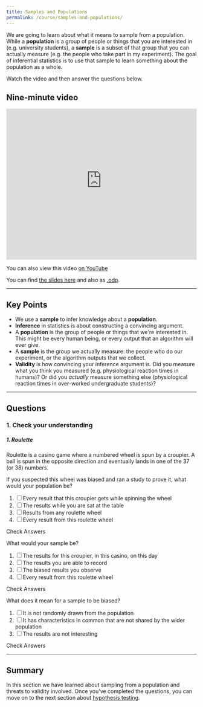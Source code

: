 ```yaml
---
title: Samples and Populations
permalink: /course/samples-and-populations/
---
```


We are going to learn about what it means to sample from a population. While a **population** is a group of people or things that you are interested in (e.g. university students), a **sample** is a subset of that group that you can actually measure (e.g. the people who take part in my experiment). The goal of inferential statistics is to use that sample to learn something about the population as a whole.

Watch the video and then answer the questions below.

## Nine-minute video

<iframe width="100%" height="400px" src="https://www.youtube-nocookie.com/embed/Kl8hfypEMo0" frameborder="0" allow="accelerometer; autoplay; clipboard-write; encrypted-media; gyroscope; picture-in-picture" allowfullscreen></iframe>

You can also view this video [on YouTube](https://youtu.be/Kl8hfypEMo0)

You can find [the slides here](/assets/slides/inferential-statistics/samples-and-populations.pdf) and also as [.odp](/assets/slides/inferential-statistics/samples-and-populations.odp).

---

## Key Points

* We use a **sample** to infer knowledge about a **population**.
* **Inference** in statistics is about constructing a convincing argument.
* A **population** is the group of people or things that we're interested in. This might be every human being, or every output that an algorithm will ever give.
* A **sample** is the group we actually measure: the people who do our experiment, or the algorithm outputs that we collect.
* **Validity** is how convincing your inference argument is. Did you measure what you think you measured (e.g. physiological reaction times in humans)? Or did you _actually_ measure something else (physiological reaction times in over-worked undergraduate students)?

---

## Questions

### 1. Check your understanding

##### 1. Roulette

Roulette is a casino game where a numbered wheel is spun by a croupier. A ball is spun in the opposite direction and eventually lands in one of the 37 (or 38) numbers.

If you suspected this wheel was biased and ran a study to prove it, what would your population be?

1. <input type="checkbox" id="q11" data-answer="false" /><label for="q11">Every result that this croupier gets while spinning the wheel</label> <span id="q11c" style="display:inline-block"></span>
2. <input type="checkbox" id="q12" data-answer="false" /><label for="q12">The results while you are sat at the table</label> <span id="q12c" style="display:inline-block"></span>
3. <input type="checkbox" id="q13" data-answer="false"/><label for="q13">Results from any roulette wheel</label> <span id="q13c" style="display:inline-block"></span>
4. <input type="checkbox" id="q14" data-answer="true" /><label for="q14">Every result from this roulette wheel</label> <span id="q14c" style="display:inline-block"></span>

<a class="btn btn-primary" type="submit" onClick="checkAnswers('q1')">Check Answers</a>
<script src="/assets/js/check.js"></script>

What would your sample be?

1. <input type="checkbox" id="q21" data-answer="false" /><label for="q21">The results for this croupier, in this casino, on this day</label> <span id="q21c" style="display:inline-block"></span>
2. <input type="checkbox" id="q22" data-answer="true" /><label for="q22">The results you are able to record</label> <span id="q22c" style="display:inline-block"></span>
3. <input type="checkbox" id="q23" data-answer="false"/><label for="q23">The biased results you observe</label> <span id="q23c" style="display:inline-block"></span>
4. <input type="checkbox" id="q24" data-answer="false" /><label for="q24">Every result from this roulette wheel</label> <span id="q24c" style="display:inline-block"></span>

<a class="btn btn-primary" type="submit" onClick="checkAnswers('q2')">Check Answers</a>

What does it mean for a sample to be biased?

1. <input type="checkbox" id="q31" data-answer="true" /><label for="q31">It is not randomly drawn from the population</label> <span id="q31c" style="display:inline-block"></span>
2. <input type="checkbox" id="q32" data-answer="true" /><label for="q32">It has characteristics in common that are not shared by the wider population</label> <span id="q32c" style="display:inline-block"></span>
3. <input type="checkbox" id="q33" data-answer="false"/><label for="q33">The results are not interesting</label> <span id="q33c" style="display:inline-block"></span>

<a class="btn btn-primary" type="submit" onClick="checkAnswers('q3')">Check Answers</a>


---

## Summary

In this section we have learned about sampling from a population and threats to validity involved. Once you've completed the questions, you can move on to the next section about [hypothesis testing](../hypothesis-testing/).